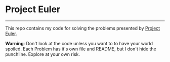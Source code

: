 # Project Euler 
---

This repo contains my code for solving the problems presented by [Project Euler](https://projecteuler.net).

**Warning**: Don't look at the code unless you want to to have your world spoiled. Each Problem has it's own file and README,
but I don't hide the punchline. Explore at your own risk.
